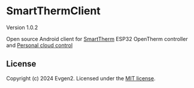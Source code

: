 # SmartThermClient

Version 1.0.2

Open source Android client for [SmartTherm](https://github.com/Evgen2/SmartTherm) ESP32 OpenTherm controller and  [Personal cloud control](https://github.com/Evgen2/SmartServer)




## License
Copyright (c) 2024 Evgen2. Licensed under the [MIT license](/LICENSE?raw=true).